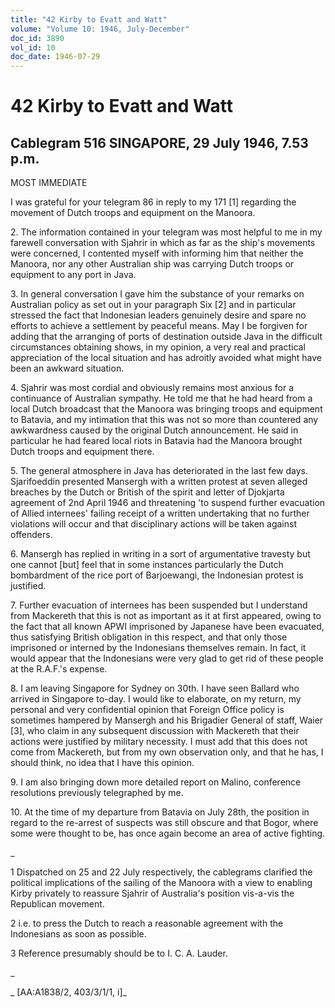 ```yaml
---
title: "42 Kirby to Evatt and Watt"
volume: "Volume 10: 1946, July-December"
doc_id: 3890
vol_id: 10
doc_date: 1946-07-29
---
```


# 42 Kirby to Evatt and Watt

## Cablegram 516 SINGAPORE, 29 July 1946, 7.53 p.m.

MOST IMMEDIATE

I was grateful for your telegram 86 in reply to my 171 [1] regarding the movement of Dutch troops and equipment on the Manoora.

2\. The information contained in your telegram was most helpful to me in my farewell conversation with Sjahrir in which as far as the ship's movements were concerned, I contented myself with informing him that neither the Manoora, nor any other Australian ship was carrying Dutch troops or equipment to any port in Java.

3\. In general conversation I gave him the substance of your remarks on Australian policy as set out in your paragraph Six [2] and in particular stressed the fact that Indonesian leaders genuinely desire and spare no efforts to achieve a settlement by peaceful means. May I be forgiven for adding that the arranging of ports of destination outside Java in the difficult circumstances obtaining shows, in my opinion, a very real and practical appreciation of the local situation and has adroitly avoided what might have been an awkward situation.

4\. Sjahrir was most cordial and obviously remains most anxious for a continuance of Australian sympathy. He told me that he had heard from a local Dutch broadcast that the Manoora was bringing troops and equipment to Batavia, and my intimation that this was not so more than countered any awkwardness caused by the original Dutch announcement. He said in particular he had feared local riots in Batavia had the Manoora brought Dutch troops and equipment there.

5\. The general atmosphere in Java has deteriorated in the last few days. Sjarifoeddin presented Mansergh with a written protest at seven alleged breaches by the Dutch or British of the spirit and letter of Djokjarta agreement of 2nd April 1946 and threatening 'to suspend further evacuation of Allied internees' failing receipt of a written undertaking that no further violations will occur and that disciplinary actions will be taken against offenders.

6\. Mansergh has replied in writing in a sort of argumentative travesty but one cannot [but] feel that in some instances particularly the Dutch bombardment of the rice port of Barjoewangi, the Indonesian protest is justified.

7\. Further evacuation of internees has been suspended but I understand from Mackereth that this is not as important as it at first appeared, owing to the fact that all known APWI imprisoned by Japanese have been evacuated, thus satisfying British obligation in this respect, and that only those imprisoned or interned by the Indonesians themselves remain. In fact, it would appear that the Indonesians were very glad to get rid of these people at the R.A.F.'s expense.

8\. I am leaving Singapore for Sydney on 30th. I have seen Ballard who arrived in Singapore to-day. I would like to elaborate, on my return, my personal and very confidential opinion that Foreign Office policy is sometimes hampered by Mansergh and his Brigadier General of staff, Waier [3], who claim in any subsequent discussion with Mackereth that their actions were justified by military necessity. I must add that this does not come from Mackereth, but from my own observation only, and that he has, I should think, no idea that I have this opinion.

9\. I am also bringing down more detailed report on Malino, conference resolutions previously telegraphed by me.

10\. At the time of my departure from Batavia on July 28th, the position in regard to the re-arrest of suspects was still obscure and that Bogor, where some were thought to be, has once again become an area of active fighting.

_

1 Dispatched on 25 and 22 July respectively, the cablegrams clarified the political implications of the sailing of the Manoora with a view to enabling Kirby privately to reassure Sjahrir of Australia's position vis-a-vis the Republican movement.

2 i.e. to press the Dutch to reach a reasonable agreement with the Indonesians as soon as possible.

3 Reference presumably should be to I. C. A. Lauder.

_

_ [AA:A1838/2, 403/3/1/1, i]_
